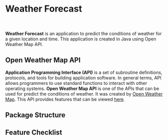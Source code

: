 # Weather Forecast <br><br>
**Weather Forecast** is an application to predict the conditions of weather for a given location and time. This application is created in Java using Open Weather Map API.

## Open Weather Map API
**Application Programming Interface (API)** is a set of subroutine definitions, protocols, and tools for building application software. In general terms, API allows programmers to use standard functions to interact with other operating systems. 
**Open Weather Map API** is one of the APIs that can be used for predict the conditions of weather. It was created by [Open Weather Map](https://openweathermap.org/). This API provides features that can be viewed [here](https://openweathermap.org/api).

## Package Structure 

## Feature Checklist
